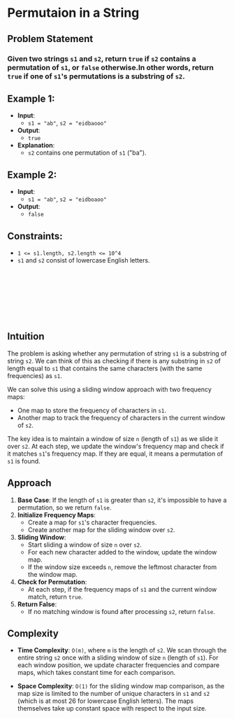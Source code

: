 # Permutaion in a String


## Problem Statement

### Given two strings `s1` and `s2`, return `true` if `s2` contains a permutation of `s1`, or `false` otherwise.In other words, return `true` if one of `s1`'s permutations is a substring of `s2`.

## Example 1:
- **Input**: 
  - `s1 = "ab"`, `s2 = "eidbaooo"`
- **Output**: 
  - `true`
- **Explanation**: 
  - `s2` contains one permutation of `s1` ("ba").

## Example 2:
- **Input**: 
  - `s1 = "ab"`, `s2 = "eidboaoo"`
- **Output**: 
  - `false`

## Constraints:
- `1 <= s1.length, s2.length <= 10^4`
- `s1` and `s2` consist of lowercase English letters.

&nbsp;

&nbsp;

&nbsp;

&nbsp;

## Intuition

The problem is asking whether any permutation of string `s1` is a substring of string `s2`. We can think of this as checking if there is any substring in `s2` of length equal to `s1` that contains the same characters (with the same frequencies) as `s1`. 

We can solve this using a sliding window approach with two frequency maps:
- One map to store the frequency of characters in `s1`.
- Another map to track the frequency of characters in the current window of `s2`.

The key idea is to maintain a window of size `n` (length of `s1`) as we slide it over `s2`. At each step, we update the window's frequency map and check if it matches `s1`'s frequency map. If they are equal, it means a permutation of `s1` is found.

## Approach

1. **Base Case**: If the length of `s1` is greater than `s2`, it's impossible to have a permutation, so we return `false`.
2. **Initialize Frequency Maps**: 
   - Create a map for `s1`'s character frequencies.
   - Create another map for the sliding window over `s2`.
3. **Sliding Window**: 
   - Start sliding a window of size `n` over `s2`.
   - For each new character added to the window, update the window map.
   - If the window size exceeds `n`, remove the leftmost character from the window map.
4. **Check for Permutation**: 
   - At each step, if the frequency maps of `s1` and the current window match, return `true`.
5. **Return False**: 
   - If no matching window is found after processing `s2`, return `false`.

## Complexity

- **Time Complexity**: `O(m)`, where `m` is the length of `s2`. We scan through the entire string `s2` once with a sliding window of size `n` (length of `s1`). For each window position, we update character frequencies and compare maps, which takes constant time for each comparison.

- **Space Complexity**: `O(1)` for the sliding window map comparison, as the map size is limited to the number of unique characters in `s1` and `s2` (which is at most 26 for lowercase English letters). The maps themselves take up constant space with respect to the input size.

